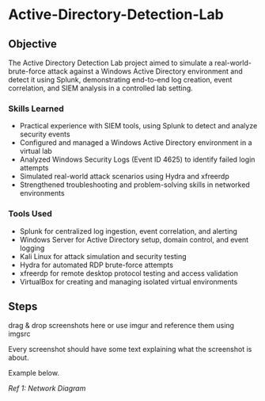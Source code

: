 # Active-Directory-Detection-Lab

## Objective

The Active Directory Detection Lab project aimed to simulate a real-world-brute-force attack against a Windows Active Directory environment and detect it using Splunk, demonstrating end-to-end log creation, event correlation, and SIEM analysis in a controlled lab setting. 

### Skills Learned

- Practical experience with SIEM tools, using Splunk to detect and analyze security events 
- Configured and managed a Windows Active Directory environment in a virtual lab
- Analyzed Windows Security Logs (Event ID 4625) to identify failed login attempts
- Simulated real-world attack scenarios using Hydra and xfreerdp
- Strengthened troubleshooting and problem-solving skills in networked environments

### Tools Used

- Splunk for centralized log ingestion, event correlation, and alerting 
- Windows Server for Active Directory setup, domain control, and event logging
- Kali Linux for attack simulation and security testing
- Hydra for automated RDP brute-force attempts
- xfreerdp for remote desktop protocol testing and access validation
- VirtualBox for creating and managing isolated virtual environments 

## Steps
drag & drop screenshots here or use imgur and reference them using imgsrc

Every screenshot should have some text explaining what the screenshot is about.

Example below.

*Ref 1: Network Diagram*

